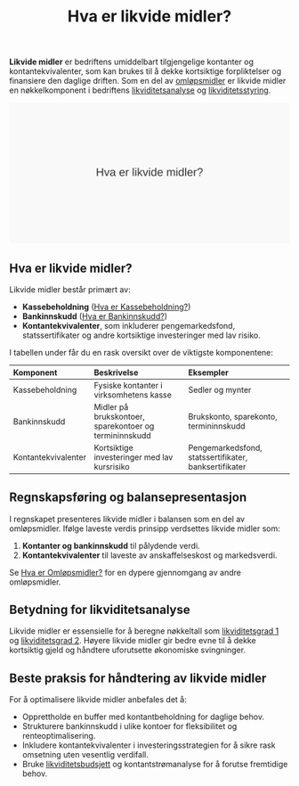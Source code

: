 ﻿---
title: "Hva er likvide midler?"
seoTitle: "Hva er likvide midler?"
description: '**Likvide midler** er bedriftens umiddelbart tilgjengelige kontanter og kontantekvivalenter, som kan brukes til å dekke kortsiktige forpliktelser og finansiere...'
---

**Likvide midler** er bedriftens umiddelbart tilgjengelige kontanter og kontantekvivalenter, som kan brukes til å dekke kortsiktige forpliktelser og finansiere den daglige driften. Som en del av [omløpsmidler](/blogs/regnskap/hva-er-omlopsmiddel "Hva er Omløpsmidler? Komplett Guide til Omløpsmidler") er likvide midler en nøkkelkomponent i bedriftens [likviditetsanalyse](/blogs/regnskap/hva-er-likviditetsgrad "Hva er Likviditetsgrad? Beregning, Analyse og Tolkning av Likviditetsnøkkeltall") og [likviditetsstyring](/blogs/regnskap/hva-er-likviditetsstyring "Hva er Likviditetsstyring i Regnskap?").

![Hva er likvide midler?](hva-er-likvide-midler-image.svg)

## Hva er likvide midler?

Likvide midler består primært av:

* **Kassebeholdning** ([Hva er Kassebeholdning?](/blogs/regnskap/hva-er-kassebeholdning "Hva er Kassebeholdning? Guide til Kontanthåndtering i Regnskap"))
* **Bankinnskudd** ([Hva er Bankinnskudd?](/blogs/regnskap/hva-er-bankinnskudd "Hva er Bankinnskudd? Typer, Renter og Regnskapsføring"))
* **Kontantekvivalenter**, som inkluderer pengemarkedsfond, statssertifikater og andre kortsiktige investeringer med lav risiko.

I tabellen under får du en rask oversikt over de viktigste komponentene:

| Komponent           | Beskrivelse                                           | Eksempler                                   |
|:--------------------|:------------------------------------------------------|:---------------------------------------------|
| Kassebeholdning     | Fysiske kontanter i virksomhetens kasse              | Sedler og mynter                             |
| Bankinnskudd        | Midler på brukskontoer, sparekontoer og termininnskudd| Brukskonto, sparekonto, termininnskudd       |
| Kontantekvivalenter | Kortsiktige investeringer med lav kursrisiko           | Pengemarkedsfond, statssertifikater, banksertifikater |

## Regnskapsføring og balansepresentasjon

I regnskapet presenteres likvide midler i balansen som en del av omløpsmidler. Ifølge laveste verdis prinsipp verdsettes likvide midler som:

1. **Kontanter og bankinnskudd** til pålydende verdi.
2. **Kontantekvivalenter** til laveste av anskaffelseskost og markedsverdi.

Se [Hva er Omløpsmidler?](/blogs/regnskap/hva-er-omlopsmiddel "Hva er Omløpsmidler? Komplett Guide til Omløpsmidler") for en dypere gjennomgang av andre omløpsmidler.

## Betydning for likviditetsanalyse

Likvide midler er essensielle for å beregne nøkkeltall som [likviditetsgrad 1](/blogs/regnskap/hva-er-likviditetsgrad "Hva er Likviditetsgrad? Beregning, Analyse og Tolkning av Likviditetsnøkkeltall") og [likviditetsgrad 2](/blogs/regnskap/hva-er-likviditetsgrad "Hva er Likviditetsgrad? Beregning, Analyse og Tolkning av Likviditetsnøkkeltall"). Høyere likvide midler gir bedre evne til å dekke kortsiktig gjeld og håndtere uforutsette økonomiske svingninger.

## Beste praksis for håndtering av likvide midler

For å optimalisere likvide midler anbefales det å:

* Opprettholde en buffer med kontantbeholdning for daglige behov.
* Strukturere bankinnskudd i ulike kontoer for fleksibilitet og renteoptimalisering.
* Inkludere kontantekvivalenter i investeringsstrategien for å sikre rask omsetning uten vesentlig verdifall.
* Bruke [likviditetsbudsjett](/blogs/regnskap/likviditetsbudsjett "Hva er Likviditetsbudsjett? Komplett Guide til Kontantstrømplanlegging") og kontantstrømanalyse for å forutse fremtidige behov.










